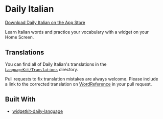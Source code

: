 # Daily Italian

[Download Daily Italian on the App Store](https://apps.apple.com/app/id6469366954)

Learn Italian words and practice your vocabulary with a widget on your Home Screen.

## Translations

You can find all of Daily Italian's translations in the [`LanguageKit/Translations`](https://github.com/jungaretti/daily-language/tree/main/LanguageKit/Translations) directory.

Pull requests to fix translation mistakes are always welcome. Please include a link to the corrected translation on [WordReference](https://www.wordreference.com/) in your pull request.

## Built With

- [widgetkit-daily-language](https://github.com/joshspicer/widgetkit-daily-language)

